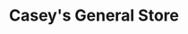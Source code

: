 ---
title: "Casey's General Store"
url: /fargo/caseys-general-store-south-university-drive/
shop: Lebensmittel
---